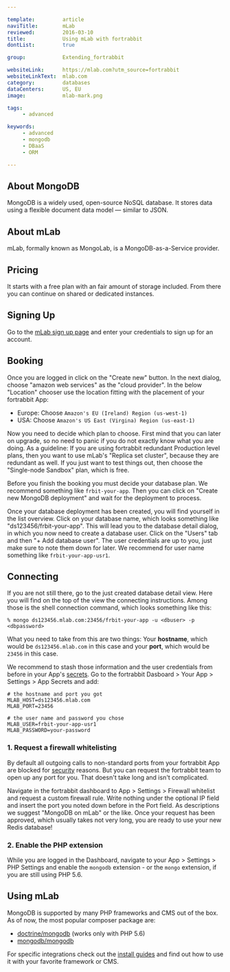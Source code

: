 ```yaml
---

template:         article
naviTitle:        mLab
reviewed:         2016-03-10
title:            Using mLab with fortrabbit
dontList:         true

group:            Extending_fortrabbit

websiteLink:      https://mlab.com?utm_source=fortrabbit
websiteLinkText:  mlab.com
category:         databases
dataCenters:      US, EU
image:            mlab-mark.png

tags:
     - advanced

keywords:
     - advanced
     - mongodb
     - DBaaS
     - ORM

---
```



## About MongoDB

MongoDB is a widely used, open-source NoSQL database. It stores data using a flexible document data model — similar to JSON.


## About mLab

mLab, formally known as MongoLab, is a MongoDB-as-a-Service provider.


## Pricing

It starts with a free plan with an fair amount of storage included. From there you can continue on shared or dedicated instances.


## Signing Up

Go to the [mLab sign up page](https://mlab.com/signup?utm_source=fortrabbit) and enter your credentials to sign up for an account.


## Booking

Once you are logged in click on the "Create new" button. In the next dialog, choose "amazon web services" as the "cloud provider". In the below "Location" chooser use the location fitting with the placement of your fortrabbit App:

* Europe: Choose `Amazon's EU (Ireland) Region (us-west-1)`
* USA: Choose `Amazon's US East (Virgina) Region (us-east-1)`

Now you need to decide which plan to choose. First mind that you can later on upgrade, so no need to panic if you do not exactly know what you are doing. As a guideline: If you are using fortrabbit redundant Production level plans, then you want to use mLab's "Replica set cluster", because they are redundant as well. If you just want to test things out, then choose the "Single-node Sandbox" plan, which is free.

Before you finish the booking you must decide your database plan. We recommend something like `frbit-your-app`. Then you can click on "Create new MongoDB deployment" and wait for the deployment to process.

Once your database deployment has been created, you will find yourself in the list overview. Click on your database name, which looks something like "ds123456/frbit-your-app". This will lead you to the database detail dialog, in which you now need to create a database user. Click on the "Users" tab and then "+ Add database user". The user credentials are up to you, just make sure to note them down for later. We recommend for user name something like `frbit-your-app-usr1`.

## Connecting

If you are not still there, go to the just created database detail view. Here you will find on the top of the view the connecting instructions. Among those is the shell connection command, which looks something like this:

```plain
% mongo ds123456.mlab.com:23456/frbit-your-app -u <dbuser> -p <dbpassword>
```

What you need to take from this are two things: Your **hostname**, which would be `ds123456.mlab.com` in this case and your **port**, which would be `23456` in this case.

We recommend to stash those information and the user credentials from before in your App's [secrets](app-secrets). Go to the fortrabbit Dasboard > Your App > Settings > App Secrets and add:

```plain
# the hostname and port you got
MLAB_HOST=ds123456.mlab.com
MLAB_PORT=23456

# the user name and password you chose
MLAB_USER=frbit-your-app-usr1
MLAB_PASSWORD=your-password
```

### 1. Request a firewall whitelisting

By default all outgoing calls to non-standard ports from your fortrabbit App are blocked for [security](security) reasons. But you can request the fortrabbit team to open up any port for you. That doesn't take long and isn't complicated.

Navigate in the fortrabbit dashboard to App > Settings > Firewall whitelist and request a custom firewall rule. Write nothing under the optional IP field and insert the port you noted down before in the Port field. As descriptions we suggest "MongoDB on mLab" or the like. Once your request has been approved, which usually takes not very long, you are ready to use your new Redis database!

### 2. Enable the PHP extension

While you are logged in the Dashboard, navigate to your App > Settings > PHP Settings and enable the `mongodb` extension - or the `mongo` extension, if you are still using PHP 5.6.

## Using mLab

MongoDB is supported by many PHP frameworks and CMS out of the box. As of now, the most popular composer package are:

* [doctrine/mongodb](https://packagist.org/packages/doctrine/mongodb) (works only with PHP 5.6)
* [mongodb/mongodb](https://packagist.org/packages/mongodb/mongodb)

 For specific integrations check out the [install guides](/#install-guides) and find out how to use it with your favorite framework or CMS.
